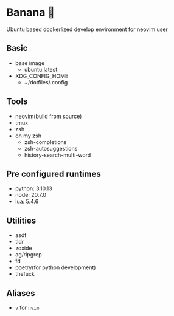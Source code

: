 # Banana 🍌
Ubuntu based dockerlized develop environment for neovim user

## Basic
- base image
  - ubuntu:latest
- XDG_CONFIG_HOME
  - ~/dotfiles/.config

## Tools
- neovim(build from source)
- tmux
- zsh
- oh my zsh
  - zsh-completions
  - zsh-autosuggestions
  - history-search-multi-word

## Pre configured runtimes
- python: 3.10.13
- node: 20.7.0
- lua: 5.4.6

## Utilities
- asdf
- tldr
- zoxide
- ag/ripgrep
- fd
- poetry(for python development)
- thefuck

## Aliases
- `v` for `nvim`
